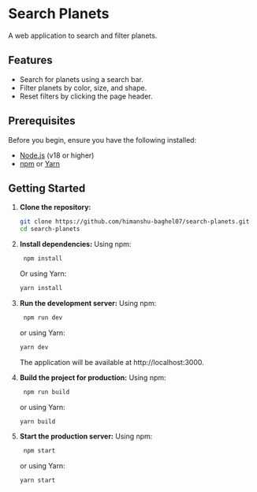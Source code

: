 # Search Planets

A web application to search and filter planets.


## Features

- Search for planets using a search bar.
- Filter planets by color, size, and shape.
- Reset filters by clicking the page header.

## Prerequisites

Before you begin, ensure you have the following installed:

- [Node.js](https://nodejs.org/) (v18 or higher)
- [npm](https://www.npmjs.com/) or [Yarn](https://yarnpkg.com/)

## Getting Started

1. **Clone the repository:**

   ```bash
   git clone https://github.com/himanshu-baghel07/search-planets.git
   cd search-planets
   
2. **Install dependencies:**
  Using npm:

   ```bash
    npm install
   ```
   Or using Yarn:
   ```bash
   yarn install
   ```
3. **Run the development server:**
  Using npm:

   ```bash
    npm run dev
   ```
   or using Yarn:
   ```bash
   yarn dev
   ```
   The application will be available at http://localhost:3000.

4. **Build the project for production:**
  Using npm:

   ```bash
    npm run build
   ```
   or using Yarn:
   ```bash
   yarn build
   ```
6. **Start the production server:**
  Using npm:

   ```bash
    npm start
   ````
   or using Yarn:
   ```bash
   yarn start
   ```
   
